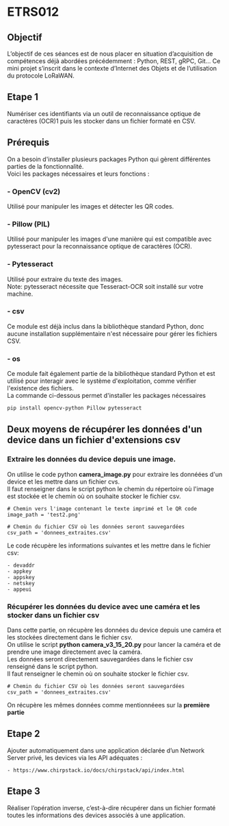 # ETRS012

## Objectif
L’objectif de ces séances est de nous placer en situation d’acquisition de compétences déjà abordées précédemment : Python, REST, gRPC, Git... Ce mini projet s’inscrit dans le contexte d’Internet des Objets et de l’utilisation du protocole LoRaWAN.

## Etape 1
Numériser ces identifiants via un outil de reconnaissance optique de caractères (OCR)1
puis les stocker dans un fichier formaté en CSV.

## Prérequis
On a besoin d'installer plusieurs packages Python qui gèrent différentes parties de la fonctionnalité.<br/>
Voici les packages nécessaires et leurs fonctions :
### - OpenCV (cv2) 
Utilisé pour manipuler les images et détecter les QR codes.
### - Pillow (PIL)
Utilisé pour manipuler les images d'une manière qui est compatible avec pytesseract pour la reconnaissance optique de caractères (OCR).
### - Pytesseract
Utilisé pour extraire du texte des images.<br/>
Note: pytesseract nécessite que Tesseract-OCR soit installé sur votre machine.
### - csv
Ce module est déjà inclus dans la bibliothèque standard Python, donc aucune installation supplémentaire n'est nécessaire pour gérer les fichiers CSV.
### - os
Ce module fait également partie de la bibliothèque standard Python et est utilisé pour interagir avec le système d'exploitation, comme vérifier l'existence des fichiers.<br/>
La commande ci-dessous permet d'installer les packages nécessaires
```
pip install opencv-python Pillow pytesseract
```
## Deux moyens de récupérer les données d'un device dans un fichier d'extensions csv
### Extraire les données du device depuis une image.
On utilise le code python **camera_image.py** pour extraire les donnéées d'un device et les mettre dans un fichier cvs.<br/>
Il faut renseigner dans le script python le chemin du répertoire où l'image est stockée et le chemin où on souhaite stocker le fichier csv.
```
# Chemin vers l'image contenant le texte imprimé et le QR code
image_path = 'test2.png'

# Chemin du fichier CSV où les données seront sauvegardées
csv_path = 'donnees_extraites.csv'
```
Le code récupère les informations suivantes et les mettre dans le fichier csv:
```
- devaddr
- appkey
- appskey
- netskey
- appeui
```
### Récupérer les données du device avec une caméra et les stocker dans un fichier csv
Dans cette partie, on récupère les données du device depuis une caméra et les stockées directement dans le  fichier csv.<br/>
On utilise le script **python camera_v3_15_20.py** pour lancer la caméra et de prendre une image directement avec la caméra.<br/>
Les données seront directement sauvegardées dans le fichier csv renseigné dans le script python.<br/>
Il faut renseigner le chemin où  on souhaite stocker le fichier csv.
```
# Chemin du fichier CSV où les données seront sauvegardées
csv_path = 'donnees_extraites.csv'
```
On récupère les mêmes données comme mentionnéees sur la **première partie**

## Etape 2
Ajouter automatiquement dans une application déclarée d’un Network Server privé, les
devices via les API adéquates :
```
- https://www.chirpstack.io/docs/chirpstack/api/index.html
```
## Etape 3
Réaliser l’opération inverse, c’est-à-dire récupérer dans un fichier formaté toutes les
informations des devices associés à une application.

